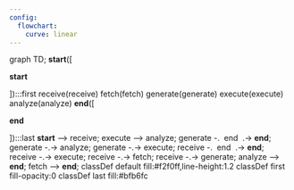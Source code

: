 ```yaml
---
config:
  flowchart:
    curve: linear
---
```

graph TD;
	__start__([<p>__start__</p>]):::first
	receive(receive)
	fetch(fetch)
	generate(generate)
	execute(execute)
	analyze(analyze)
	__end__([<p>__end__</p>]):::last
	__start__ --> receive;
	execute --> analyze;
	generate -. &nbsp;end&nbsp; .-> __end__;
	generate -.-> analyze;
	generate -.-> execute;
	receive -. &nbsp;end&nbsp; .-> __end__;
	receive -.-> execute;
	receive -.-> fetch;
	receive -.-> generate;
	analyze --> __end__;
	fetch --> __end__;
	classDef default fill:#f2f0ff,line-height:1.2
	classDef first fill-opacity:0
	classDef last fill:#bfb6fc
